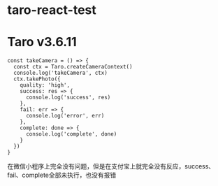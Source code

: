 # taro-react-test
# Taro v3.6.11

    const takeCamera = () => {
      const ctx = Taro.createCameraContext()
      console.log('takeCamera', ctx)
      ctx.takePhoto({
        quality: 'high',
        success: res => {
          console.log('success', res)
        },
        fail: err => {
          console.log('error', err)
        },
        complete: done => {
          console.log('complete', done)
        }
      })
    }


在微信小程序上完全没有问题，但是在支付宝上就完全没有反应，success、fail、complete全部未执行，也没有报错
